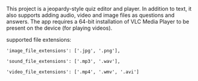 This project is a jeopardy-style quiz editor and player.
In addition to text, it also supports adding audio, video and image files as questions and answers.
The app requires a 64-bit installation of VLC Media Player to be present on the device (for playing videos).

supported file extensions:
    
    'image_file_extensions': ['.jpg', '.png'],
    
    'sound_file_extensions': ['.mp3', '.wav'],
    
    'video_file_extensions': ['.mp4', '.wmv', '.avi']
